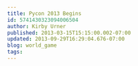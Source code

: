 ```yaml
---
title: Pycon 2013 Begins
id: 5741430323094006504
author: Kirby Urner
published: 2013-03-15T15:15:00.002-07:00
updated: 2013-09-29T16:29:04.676-07:00
blog: world_game
tags: 
---
```


